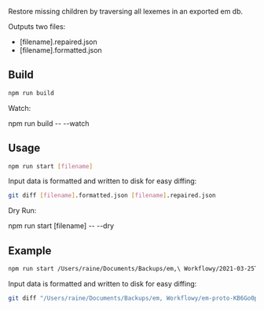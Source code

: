 Restore missing children by traversing all lexemes in an exported em db.

Outputs two files:

- [filename].repaired.json
- [filename].formatted.json

## Build

```sh
npm run build
```

Watch:

npm run build -- --watch

## Usage

```sh
npm run start [filename]
```

Input data is formatted and written to disk for easy diffing:

```sh
git diff [filename].formatted.json [filename].repaired.json
```

Dry Run:

npm run start [filename] -- --dry

## Example

```sh
npm run start /Users/raine/Documents/Backups/em,\ Workflowy/2021-03-25T07_48_47Z_em-proto_data.json
```

Input data is formatted and written to disk for easy diffing:

```sh
git diff "/Users/raine/Documents/Backups/em, Workflowy/em-proto-KB6Go0pfKJeoBmOheF1wJwXowbP2-export - 06-04-21.formatted.json" "/Users/raine/Documents/Backups/em, Workflowy/em-proto-KB6Go0pfKJeoBmOheF1wJwXowbP2-export - 06-04-21.repaired.json"
```
